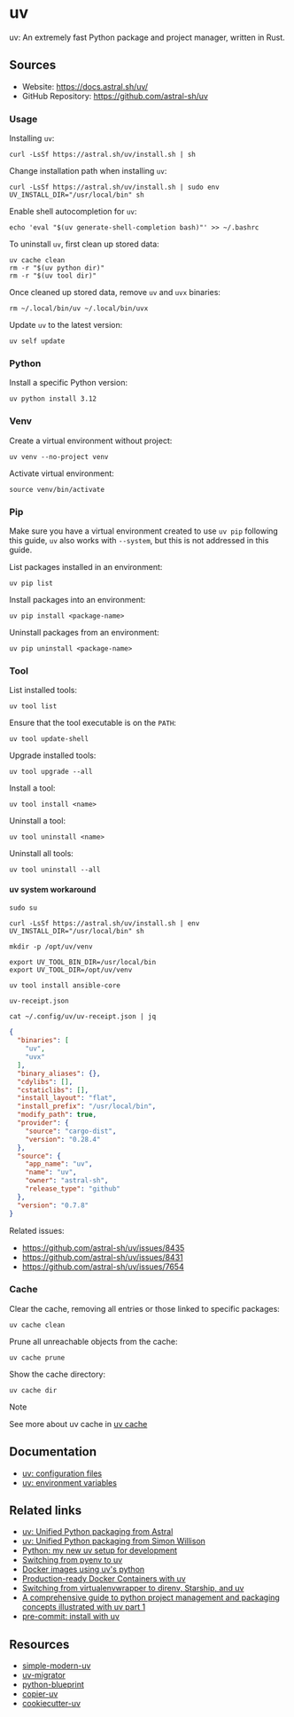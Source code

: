 # uv

uv: An extremely fast Python package and project manager, written in Rust.

## Sources

- Website: https://docs.astral.sh/uv/
- GitHub Repository: https://github.com/astral-sh/uv

### Usage

Installing `uv`:
```shell
curl -LsSf https://astral.sh/uv/install.sh | sh
```

Change installation path when installing `uv`:
```shell
curl -LsSf https://astral.sh/uv/install.sh | sudo env UV_INSTALL_DIR="/usr/local/bin" sh
```

Enable shell autocompletion for `uv`:
```shell
echo 'eval "$(uv generate-shell-completion bash)"' >> ~/.bashrc
```

To uninstall `uv`, first clean up stored data:
```shell
uv cache clean
rm -r "$(uv python dir)"
rm -r "$(uv tool dir)"
```

Once cleaned up stored data, remove `uv` and `uvx` binaries:
```shell
rm ~/.local/bin/uv ~/.local/bin/uvx
```

Update `uv` to the latest version:
```shell
uv self update
```

### Python

Install a specific Python version:
```shell
uv python install 3.12
```

### Venv

Create a virtual environment without project:
```shell
uv venv --no-project venv
```

Activate virtual environment:
```shell
source venv/bin/activate
```

### Pip

Make sure you have a virtual environment created to use `uv pip` following this guide, `uv` also works with `--system`, but this is not addressed in this guide.

List packages installed in an environment:
```shell
uv pip list
```

Install packages into an environment:
```shell
uv pip install <package-name>
```

Uninstall packages from an environment:
```shell
uv pip uninstall <package-name>
```

### Tool

List installed tools:
```shell
uv tool list
```

Ensure that the tool executable is on the `PATH`:
```shell
uv tool update-shell
```

Upgrade installed tools:
```shell
uv tool upgrade --all
```

Install a tool:
```shell
uv tool install <name>
```

Uninstall a tool:
```shell
uv tool uninstall <name>
```

Uninstall all tools:
```shell
uv tool uninstall --all
```

#### uv system workaround

```shell
sudo su

curl -LsSf https://astral.sh/uv/install.sh | env UV_INSTALL_DIR="/usr/local/bin" sh

mkdir -p /opt/uv/venv

export UV_TOOL_BIN_DIR=/usr/local/bin
export UV_TOOL_DIR=/opt/uv/venv

uv tool install ansible-core
```

`uv-receipt.json`
```shell
cat ~/.config/uv/uv-receipt.json | jq
```

```json
{
  "binaries": [
    "uv",
    "uvx"
  ],
  "binary_aliases": {},
  "cdylibs": [],
  "cstaticlibs": [],
  "install_layout": "flat",
  "install_prefix": "/usr/local/bin",
  "modify_path": true,
  "provider": {
    "source": "cargo-dist",
    "version": "0.28.4"
  },
  "source": {
    "app_name": "uv",
    "name": "uv",
    "owner": "astral-sh",
    "release_type": "github"
  },
  "version": "0.7.8"
}
```

Related issues:

- https://github.com/astral-sh/uv/issues/8435
- https://github.com/astral-sh/uv/issues/8431
- https://github.com/astral-sh/uv/issues/7654

### Cache

Clear the cache, removing all entries or those linked to specific packages:
```shell
uv cache clean
```

Prune all unreachable objects from the cache:
```shell
uv cache prune
```

Show the cache directory:
```shell
uv cache dir
```

> [!NOTE]
> See more about uv cache in [uv cache](https://docs.astral.sh/uv/concepts/cache/#cache-directory)

## Documentation

- [uv: configuration files](https://docs.astral.sh/uv/configuration/files/)
- [uv: environment variables](https://docs.astral.sh/uv/configuration/environment/)

## Related links

- [uv: Unified Python packaging from Astral](https://astral.sh/blog/uv-unified-python-packaging)
- [uv: Unified Python packaging from Simon Willison](https://simonwillison.net/2024/Aug/20/uv-unified-python-packaging/)
- [Python: my new uv setup for development](https://adamj.eu/tech/2024/09/18/python-uv-development-setup/)
- [Switching from pyenv to uv](https://bluesock.org/~willkg/blog/dev/switch_pyenv_to_uv.html)
- [Docker images using uv's python](https://mkennedy.codes/posts/python-docker-images-using-uv-s-new-python-features/)
- [Production-ready Docker Containers with uv](https://hynek.me/articles/docker-uv/)
- [Switching from virtualenvwrapper to direnv, Starship, and uv](https://treyhunner.com/2024/10/switching-from-virtualenvwrapper-to-direnv-starship-and-uv/)
- [A comprehensive guide to python project management and packaging concepts illustrated with uv part 1](https://reinforcedknowledge.com/a-comprehensive-guide-to-python-project-management-and-packaging-concepts-illustrated-with-uv-part-i/)
- [pre-commit: install with uv](https://adamj.eu/tech/2025/05/07/pre-commit-install-uv/)

## Resources

- [simple-modern-uv](https://github.com/jlevy/simple-modern-uv)
- [uv-migrator](https://github.com/stvnksslr/uv-migrator)
- [python-blueprint](https://github.com/johnthagen/python-blueprint)
- [copier-uv](https://github.com/pawamoy/copier-uv)
- [cookiecutter-uv](https://github.com/fpgmaas/cookiecutter-uv)

